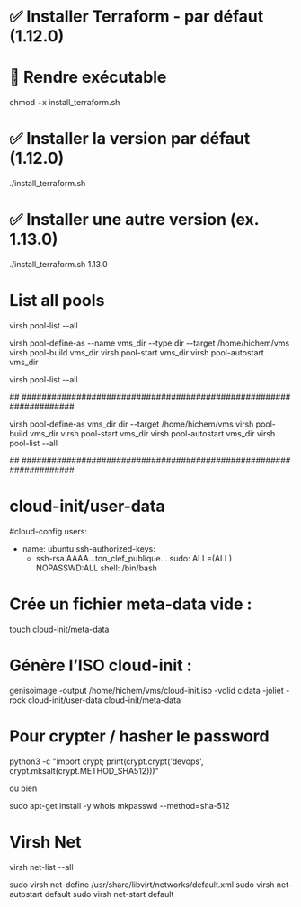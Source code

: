 
# ✅ Installer Terraform - par défaut (1.12.0)

# 🧼 Rendre exécutable

chmod +x install_terraform.sh

# ✅ Installer la version par défaut (1.12.0)

./install_terraform.sh


# ✅ Installer une autre version (ex. 1.13.0)

./install_terraform.sh 1.13.0



# List all pools

virsh pool-list --all

virsh pool-define-as --name vms_dir --type dir --target /home/hichem/vms
virsh pool-build vms_dir 
virsh pool-start vms_dir 
virsh pool-autostart vms_dir 

virsh pool-list --all


## ###################################################################

virsh pool-define-as vms_dir dir --target /home/hichem/vms
virsh pool-build vms_dir
virsh pool-start vms_dir
virsh pool-autostart vms_dir
virsh pool-list --all


## ###################################################################


# cloud-init/user-data
#cloud-config
users:
  - name: ubuntu
    ssh-authorized-keys:
      - ssh-rsa AAAA...ton_clef_publique...
    sudo: ALL=(ALL) NOPASSWD:ALL
    shell: /bin/bash

# Crée un fichier meta-data vide :

touch cloud-init/meta-data

# Génère l’ISO cloud-init :

genisoimage -output /home/hichem/vms/cloud-init.iso -volid cidata -joliet -rock cloud-init/user-data cloud-init/meta-data


# Pour crypter / hasher le password 
python3 -c "import crypt; print(crypt.crypt('devops', crypt.mksalt(crypt.METHOD_SHA512)))"

ou bien

sudo apt-get install -y whois
mkpasswd --method=sha-512



# Virsh Net
virsh net-list --all

sudo virsh net-define /usr/share/libvirt/networks/default.xml
sudo virsh net-autostart default
sudo virsh net-start default